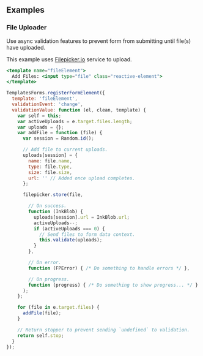 ## Examples

### File Uploader

Use async validation features to prevent form from submitting until file(s) have uploaded.

This example uses [Filepicker.io](http://filepicker.io) service to upload.

```handlebars
<template name="fileElement">
  Add Files: <input type="file" class="reactive-element">
</template>
```

```javascript
TemplatesForms.registerFormElement({
  template: 'fileElement',
  validationEvent: 'change',
  validationValue: function (el, clean, template) {
    var self = this;
    var activeUploads = e.target.files.length;
    var uploads = {};
    var addFile = function (file) {
      var session = Random.id();

      // Add file to current uploads.
      uploads[session] = {
        name: file.name,
        type: file.type,
        size: file.size,
        url: '' // Added once upload completes.
      };

      filepicker.store(file,

        // On success.
        function (InkBlob) {
          uploads[session].url = InkBlob.url;
          activeUploads--;
          if (activeUploads === 0) {
            // Send files to form data context.
            this.validate(uploads);
          }
        },

        // On error.
        function (FPError) { /* Do something to handle errors */ },

        // On progress.
        function (progress) { /* Do something to show progress... */ }
      );
    };

    for (file in e.target.files) {
      addFile(file);
    }

    // Return stopper to prevent sending `undefined` to validation.
    return self.stop;
  }
});
```